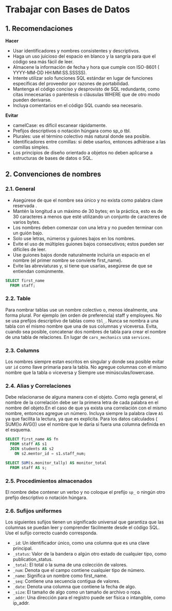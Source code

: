 # Trabajar con Bases de Datos

## 1. Recomendaciones

**Hacer**

- Usar identificadores y nombres consistentes y descriptivos.
- Haga un uso juicioso del espacio en blanco y la sangría para que el código sea más fácil de leer.
- Almacene la información de fecha y hora que cumple con ISO-8601 ( YYYY-MM-DD HH:MM:SS.SSSSS).
- Intente utilizar solo funciones SQL estándar en lugar de funciones específicas del proveedor por razones de portabilidad.
- Mantenga el código conciso y desprovisto de SQL redundante, como citas innecesarias o paréntesis o cláusulas WHERE que de otro modo pueden derivarse.
- Incluya comentarios en el código SQL cuando sea necesario.

**Evitar**

- camelCase: es difícil escanear rápidamente.
- Prefijos descriptivos o notación húngara como sp_o tbl.
- Plurales: use el término colectivo más natural donde sea posible.
- Identificadores entre comillas: si debe usarlos, entonces adhiérase a las comillas simples.
- Los principios de diseño orientado a objetos no deben aplicarse a estructuras de bases de datos o SQL.

## 2. Convenciones de nombres

### 2.1. General

- Asegúrese de que el nombre sea único y no exista como palabra clave reservada .
- Mantén la longitud a un máximo de 30 bytes; en la práctica, esto es de 30 caracteres a menos que esté utilizando un conjunto de caracteres de varios bytes.
- Los nombres deben comenzar con una letra y no pueden terminar con un guión bajo.
- Solo use letras, números y guiones bajos en los nombres.
- Evite el uso de múltiples guiones bajos consecutivos; estos pueden ser difíciles de leer.
- Use guiones bajos donde naturalmente incluiría un espacio en el nombre (el primer nombre se convierte first_name).
- Evite las abreviaturas y, si tiene que usarlas, asegúrese de que se entiendan comúnmente.

```sql
SELECT first_name
  FROM staff;
```

### 2.2. Table

Para nombrar tablas use un nombre colectivo o, menos idealmente, una forma plural. Por ejemplo (en orden de preferencia) staff y employees. No se usa prefijos descriptivo de tablas como `tbl_`. Nunca se nombra a una tabla con el mismo nombre que una de sus columnas y viceversa. Evita, cuando sea posible, concatenar dos nombres de tabla para crear el nombre de una tabla de relaciones. En lugar de `cars_mechanics` usa `services`.

### 2.3. Columns

Los nombres siempre estan escritos en singular y donde sea posible evitar usr `id` como llave primaria para la tabla. No agregue columnas con el mismo nombre que la tabla o viceversa y Siempre use minúsculas/lowercase.

### 2.4. Alias y Correlaciones

Debe relacionarse de alguna manera con el objeto. Como regla general, el nombre de la correlación debe ser la primera letra de cada palabra en el nombre del objeto.En el caso de que ya exista una correlación con el mismo nombre, entonces agregue un número. Incluya siempre la palabra clave `AS` ya que facilita la lectura, ya que es explícita. Para los datos calculados ( SUM()o AVG()) use el nombre que le daría si fuera una columna definida en el esquema.

```sql
SELECT first_name AS fn
  FROM staff AS s1
  JOIN students AS s2
    ON s2.mentor_id = s1.staff_num;
```

```sql
SELECT SUM(s.monitor_tally) AS monitor_total
  FROM staff AS s;
```

### 2.5. Procedimientos almacenados

El nombre debe contener un verbo y no coloque el prefijo `sp_` o ningún otro prefijo descriptivo o notación húngara.

### 2.6. Sufijos uniformes

Los siguientes sufijos tienen un significado universal que garantiza que las columnas se puedan leer y comprender fácilmente desde el código SQL. Use el sufijo correcto cuando corresponda.

- `_id`: Un identificador único, como una columna que es una clave principal.
- `_status`: Valor de la bandera o algún otro estado de cualquier tipo, como publication_status.
- `_total`: El total o la suma de una colección de valores.
- `_num`: Denota que el campo contiene cualquier tipo de número.
- `_name`: Significa un nombre como first_name.
- `_seq`: Contiene una secuencia contigua de valores.
- `_date`: Denota una columna que contiene la fecha de algo.
- `_size`: El tamaño de algo como un tamaño de archivo o ropa.
- `_addr`: Una dirección para el registro puede ser física o intangible, como ip_addr.
